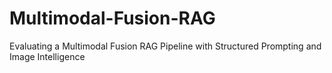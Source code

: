 # Multimodal-Fusion-RAG
Evaluating a Multimodal Fusion RAG Pipeline with Structured Prompting and Image Intelligence
